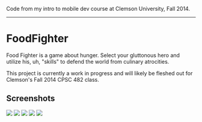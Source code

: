 Code from my intro to mobile dev course at Clemson University, Fall 2014.

---

# FoodFighter
   Food Fighter is a game about hunger. Select your gluttonous hero and utilize his, uh, "skills" to defend the world from culinary atrocities.

   This project is currently a work in progress and will likely be fleshed out for Clemson's Fall 2014 CPSC 482 class.


## Screenshots
<img src="http://i.imgur.com/2ExRbXk.png"/>


<img src="http://imgur.com/dV4hykl.png" />


<img src="http://imgur.com/wb3b8gC.png" />


<img src="http://imgur.com/ooTO9tp.png" />


<img src="http://imgur.com/oSnijNM.png" />

